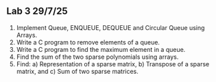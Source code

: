 ## Lab 3 29/7/25

1. Implement Queue, ENQUEUE, DEQUEUE and Circular Queue using Arrays.
2. Write a C program to remove elements of a queue.
3. Write a C program to find the maximum element in a queue.
4. Find the sum of the two sparse polynomials using arrays.
5. Find:
   a) Representation of a sparse matrix,
   b) Transpose of a sparse matrix, and
   c) Sum of two sparse matrices.
